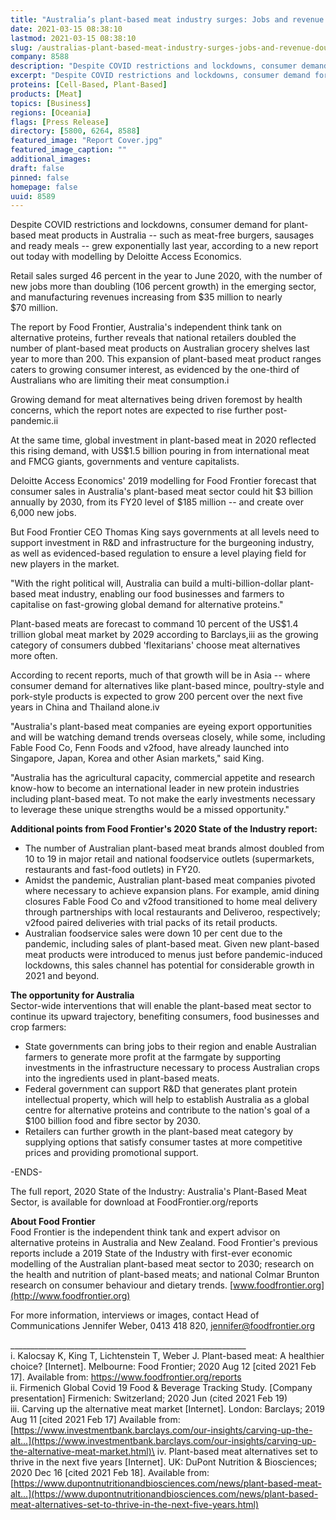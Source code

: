 ```yaml
---
title: "Australia’s plant-based meat industry surges: Jobs and revenue double in FY20 despite economic downturn"
date: 2021-03-15 08:38:10
lastmod: 2021-03-15 08:38:10
slug: /australias-plant-based-meat-industry-surges-jobs-and-revenue-double-fy20-despite-economic
company: 8588
description: "Despite COVID restrictions and lockdowns, consumer demand for plant-based meat products in Australia – such as meat-free burgers, sausages and ready meals – grew exponentially last year, according to a new report out today with modelling by Deloitte Access Economics."
excerpt: "Despite COVID restrictions and lockdowns, consumer demand for plant-based meat products in Australia – such as meat-free burgers, sausages and ready meals – grew exponentially last year, according to a new report out today with modelling by Deloitte Access Economics."
proteins: [Cell-Based, Plant-Based]
products: [Meat]
topics: [Business]
regions: [Oceania]
flags: [Press Release]
directory: [5800, 6264, 8588]
featured_image: "Report Cover.jpg"
featured_image_caption: ""
additional_images:
draft: false
pinned: false
homepage: false
uuid: 8589
---
```

Despite COVID restrictions and lockdowns, consumer demand for
plant-based meat products in Australia -- such as meat-free burgers,
sausages and ready meals -- grew exponentially last year, according to a
new report out today with modelling by Deloitte Access Economics.

Retail sales surged 46 percent in the year to June 2020, with the number
of new jobs more than doubling (106 percent growth) in the emerging
sector, and manufacturing revenues increasing from \$35 million to
nearly \$70 million.

The report by Food Frontier, Australia's independent think tank on
alternative proteins, further reveals that national retailers doubled
the number of plant-based meat products on Australian grocery shelves
last year to more than 200. This expansion of plant-based meat product
ranges caters to growing consumer interest, as evidenced by the
one-third of Australians who are limiting their meat consumption.i

Growing demand for meat alternatives being driven foremost by health
concerns, which the report notes are expected to rise further
post-pandemic.ii

At the same time, global investment in plant-based meat in 2020
reflected this rising demand, with US\$1.5 billion pouring in from
international meat and FMCG giants, governments and venture capitalists.

Deloitte Access Economics' 2019 modelling for Food Frontier forecast
that consumer sales in Australia's plant-based meat sector could hit \$3
billion annually by 2030, from its FY20 level of \$185 million -- and
create over 6,000 new jobs.

But Food Frontier CEO Thomas King says governments at all levels need to
support investment in R&D and infrastructure for the burgeoning
industry, as well as evidenced-based regulation to ensure a level
playing field for new players in the market.

"With the right political will, Australia can build a
multi-billion-dollar plant-based meat industry, enabling our food
businesses and farmers to capitalise on fast-growing global demand for
alternative proteins."

Plant-based meats are forecast to command 10 percent of the US\$1.4
trillion global meat market by 2029 according to Barclays,iii as the
growing category of consumers dubbed 'flexitarians' choose meat
alternatives more often.

According to recent reports, much of that growth will be in Asia --
where consumer demand for alternatives like plant-based mince,
poultry-style and pork-style products is expected to grow 200 percent
over the next five years in China and Thailand alone.iv

"Australia's plant-based meat companies are eyeing export opportunities
and will be watching demand trends overseas closely, while some,
including Fable Food Co, Fenn Foods and v2food, have already launched
into Singapore, Japan, Korea and other Asian markets," said King.

"Australia has the agricultural capacity, commercial appetite and
research know-how to become an international leader in new protein
industries including plant-based meat. To not make the early investments
necessary to leverage these unique strengths would be a
missed opportunity."

**Additional points from Food Frontier's 2020 State of the
Industry report:**

-   The number of Australian plant-based meat brands almost doubled from
    10 to 19 in major retail and national foodservice outlets
    (supermarkets, restaurants and fast-food outlets) in FY20.
-   Amidst the pandemic, Australian plant-based meat companies pivoted
    where necessary to achieve expansion plans. For example, amid dining
    closures Fable Food Co and v2food transitioned to home meal delivery
    through partnerships with local restaurants and Deliveroo,
    respectively; v2food paired deliveries with trial packs of its
    retail products.
-   Australian foodservice sales were down 10 per cent due to the
    pandemic, including sales of plant-based meat. Given new plant-based
    meat products were introduced to menus just before pandemic-induced
    lockdowns, this sales channel has potential for considerable growth
    in 2021 and beyond.

**The opportunity for Australia**\
Sector-wide interventions that will enable the plant-based meat sector
to continue its upward trajectory, benefiting consumers, food businesses
and crop farmers:

-   State governments can bring jobs to their region and enable
    Australian farmers to generate more profit at the farmgate by
    supporting investments in the infrastructure necessary to process
    Australian crops into the ingredients used in plant-based meats.
-   Federal government can support R&D that generates plant protein
    intellectual property, which will help to establish Australia as a
    global centre for alternative proteins and contribute to the
    nation's goal of a \$100 billion food and fibre sector by 2030.
-   Retailers can further growth in the plant-based meat category by
    supplying options that satisfy consumer tastes at more competitive
    prices and providing promotional support.

-ENDS-

The full report, 2020 State of the Industry: Australia's Plant-Based
Meat Sector, is available for download at FoodFrontier.org/reports

**About Food Frontier**\
Food Frontier is the independent think tank and expert advisor on
alternative proteins in Australia and New Zealand. Food Frontier's
previous reports include a 2019 State of the Industry with first-ever
economic modelling of the Australian plant-based meat sector to 2030;
research on the health and nutrition of plant-based meats; and national
Colmar Brunton research on consumer behaviour and dietary trends.
[www.foodfrontier.org](http://www.foodfrontier.org)

For more information, interviews or images, contact Head of
Communications Jennifer Weber, 0413 418 820, <jennifer@foodfrontier.org>

\_\_\_\_\_\_\_\_\_\_\_\_\_\_\_\_\_\_\_\_\_\_\_\_\_\_\_\_\_\_\_\_\_\_\_\_\_\_\_\_\_\_\_\_\_\_\_\_\_\_\_\_\_\_\_\_\_\_\_\
i. Kalocsay K, King T, Lichtenstein T, Weber J. Plant-based meat: A
healthier choice? \[Internet\]. Melbourne: Food Frontier; 2020 Aug 12
\[cited 2021 Feb 17\]. Available from:
<https://www.foodfrontier.org/reports>\
ii. Firmenich Global Covid 19 Food & Beverage Tracking Study. \[Company
presentation\] Firmenich: Switzerland; 2020 Jun (cited 2021 Feb 19)\
iii. Carving up the alternative meat market \[Internet\]. London:
Barclays; 2019 Aug 11 \[cited 2021 Feb 17\] Available from:
[https://www.investmentbank.barclays.com/our-insights/carving-up-the-alt...](https://www.investmentbank.barclays.com/our-insights/carving-up-the-alternative-meat-market.html)\
iv. Plant-based meat alternatives set to thrive in the next five years
\[Internet\]. UK: DuPont Nutrition & Biosciences; 2020 Dec 16 \[cited
2021 Feb 18\]. Available from:
[https://www.dupontnutritionandbiosciences.com/news/plant-based-meat-alt...](https://www.dupontnutritionandbiosciences.com/news/plant-based-meat-alternatives-set-to-thrive-in-the-next-five-years.html)
